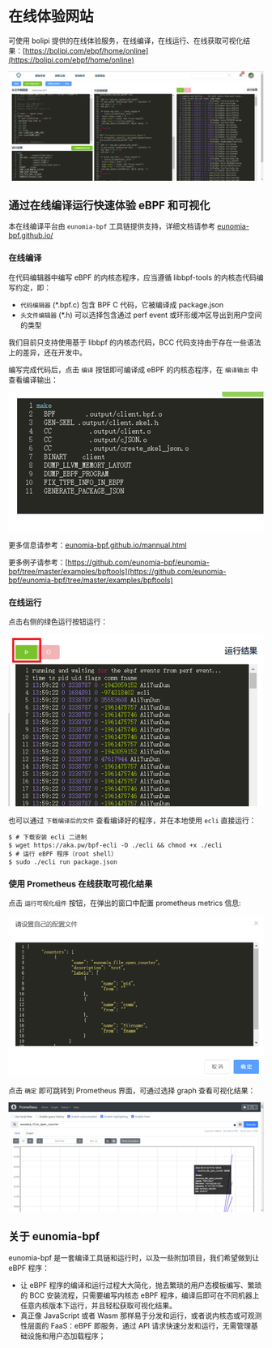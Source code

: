 # 在线体验网站

可使用 bolipi 提供的在线体验服务，在线编译，在线运行、在线获取可视化结果：[https://bolipi.com/ebpf/home/online](https://bolipi.com/ebpf/home/online)

![imga](img/online.png)

## 通过在线编译运行快速体验 eBPF 和可视化

本在线编译平台由 `eunomia-bpf` 工具链提供支持，详细文档请参考 [eunomia-bpf.github.io/](https://eunomia-bpf.github.io/)

### 在线编译

在代码编辑器中编写 eBPF 的内核态程序，应当遵循 libbpf-tools 的内核态代码编写约定，即：

- `代码编辑器` (\*.bpf.c) 包含 BPF C 代码，它被编译成 package.json
- `头文件编辑器` (\*.h) 可以选择包含通过 perf event 或环形缓冲区导出到用户空间的类型

我们目前只支持使用基于 libbpf 的内核态代码，BCC 代码支持由于存在一些语法上的差异，还在开发中。

编写完成代码后，点击 `编译` 按钮即可编译成 eBPF 的内核态程序，在 `编译输出` 中查看编译输出：

![imgb](img/compile-output.png)

更多信息请参考：[eunomia-bpf.github.io/mannual.html](https://eunomia-bpf.github.io/mannual.html)

更多例子请参考：[https://github.com/eunomia-bpf/eunomia-bpf/tree/master/examples/bpftools](https://github.com/eunomia-bpf/eunomia-bpf/tree/master/examples/bpftools)

### 在线运行

点击右侧的绿色运行按钮运行：

![imgc](img/run-ebpf.png)

也可以通过 `下载编译后的文件` 查看编译好的程序，并在本地使用 `ecli` 直接运行：

```console
$ # 下载安装 ecli 二进制
$ wget https://aka.pw/bpf-ecli -O ./ecli && chmod +x ./ecli
$ # 运行 eBPF 程序（root shell）
$ sudo ./ecli run package.json
```

### 使用 Prometheus 在线获取可视化结果

点击 `运行可视化组件` 按钮，在弹出的窗口中配置 prometheus metrics 信息:

![imgd](img/prometheus-config.png)

点击 `确定` 即可跳转到 Prometheus 界面，可通过选择 graph 查看可视化结果：

![imgd](img/prometheus-graph.png)

## 关于 eunomia-bpf

eunomia-bpf 是一套编译工具链和运行时，以及一些附加项目，我们希望做到让 eBPF 程序：

- 让 eBPF 程序的编译和运行过程大大简化，抛去繁琐的用户态模板编写、繁琐的 BCC 安装流程，只需要编写内核态 eBPF 程序，编译后即可在不同机器上任意内核版本下运行，并且轻松获取可视化结果。
- 真正像 JavaScript 或者 Wasm 那样易于分发和运行，或者说内核态或可观测性层面的 FaaS：eBPF 即服务，通过 API 请求快速分发和运行，无需管理基础设施和用户态加载程序；
